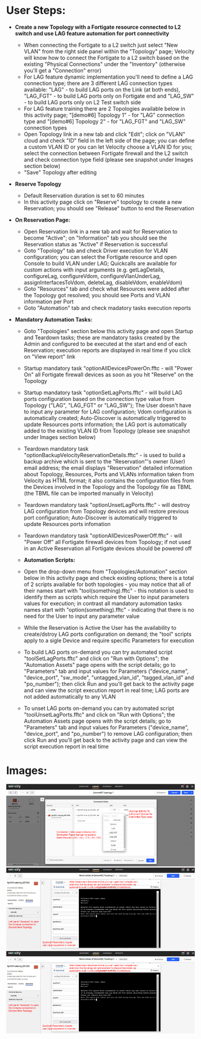 # User Steps:

* **Create a new Topology with a Fortigate resource connected to L2 switch and use LAG feature automation for port connectivity**
    * When connecting the Fortigate to a L2 switch just select "New VLAN" from the right side panel within the "Topology" page; Velocity will know how to connect the Fortigate to a L2 switch based on the existing "Physical Connections" under the "Inventory" (otherwise you'll get a "Connection" error)
    * For LAG feature dynamic implementation you'll need to define a LAG connection type; there are 3 different LAG connection types available: "LAG" - to build LAG ports on the Link (at both ends), "LAG_FGT" - to build LAG ports only on Fortigate end and "LAG_SW" - to build LAG ports only on L2 Test switch side
    * For LAG feature training there are 2 Topologies available below in this activity page; "\[demo#6\] Topology 1"  - for "LAG" connection type and "\[demo#6\] Topology 2" - for "LAG_FGT" and "LAG_SW" connection types
    * Open Topology link in a new tab and click "Edit"; click on "VLAN" cloud and check "ID" field in the left side of the page; you can define a custom VLAN ID or you can let Velocity choose a VLAN ID for you; select the connection between Fortigate firewall and the L2 switch and check connection type field (please see snapshot under Images section below) 
    * "Save" Topology after editing


* **Reserve Topology**  
    * Default Reservation duration is set to 60 minutes
    * In this activity page click on "Reserve" topology to create a new Reservation; you should see "Release" button to end the Reservation


* **On Reservation Page:**
    * Open Reservation link in a new tab and wait for Reservation to become "Active"; on "Information" tab you should see the Reservation status as "Active" if Reservation is successful 
    * Goto "Topology" tab and check Driver execution for VLAN configuration; you can select the Fortigate resource and open Console to build VLAN under LAG; Quickcalls are available for custom actions with input arguments (e.g. getLagDetails, configureLag, configureVdom, configureVlanUnderLag, assignInterfacesToVdom, deleteLag, disableVdom, enableVdom) 
    * Goto "Resources" tab and check what Resources were added after the Topology got resolved; you should see Ports and VLAN information per Port 
    * Goto "Automation" tab and check madatory tasks execution reports  


* **Mandatory Automation Tasks:**
    * Goto "Topologies" section below this activity page and open Startup and Teardown tasks; these are mandatory tasks created by the Admin and configured to be executed at the start and end of each Reservation; execution reports are displayed in real time if you click on "View report" link
    * Startup mandatory task "optionAllDevicesPowerOn.fftc - will "Power On" all Fortigate firewall devices as soon as you hit "Reserve" on the Topology
    * Startup mandatory task "optionSetLagPorts.fftc" - will build LAG ports configuration based on the connection type value from Topology ("LAG", "LAG_FGT" or "LAG_SW"); The User doesn't have to input any parameter for LAG configuration; Vdom configuration is automatically created; Auto-Discover is automatically triggered to update Resources ports information; the LAG port is automatically added to the existing VLAN ID from Topology (please see snapshot under Images section below)
    * Teardown mandatory task "optionBackupVelocityReservationDetails.fftc" - is used to build a backup archive which is sent to the "Reservation"'s owner (User) email address; the email displays "Reservation" detailed information about Topology, Resources, Ports and VLANs information taken from Velocity as HTML format; it also contains the configuration files from the Devices involved in the Topology and the Topology file as TBML (the TBML file can be imported manually in Velocity)  
    * Teardown mandatory task "optionUnsetLagPorts.fftc" - will destroy LAG configuration from Topology devices and will restore previous port configuration; Auto-Discover is automatically triggered to update Resources ports infomation
    * Teardown mandatory task "optionAllDevicesPowerOff.fftc" - will "Power Off" all Fortigate firewall devices from Topology; if not used in an Active Reservation all Fortigate devices should be powered off


    * **Automation Scripts:**
    * Open the drop-down menu from "Topologies/Automation" section below in this activity page and check existing options; there is a total of 2 scripts available for both topologies - you may notice that all of their names start with "tool(something).fftc" - this notation is used to identify them as scripts which require the User to input parameters values for execution; in contrast all mandatory automation tasks names start with "option(something).fftc" - indicating that there is no need for the User to input any parameter value
    * While the Reservation is Active the User has the availability to create/dstroy LAG ports configuration on demand; the "tool" scripts apply to a sigle Device and require specific Parameters for execution
    * To build LAG ports on-demand you can try automated script "toolSetLagPorts.fftc" and click on "Run with Options"; the "Automation Assets" page opens with the script details; go to "Parameters" tab and input values for Parameters ("device_name", "device_port", "sw_mode", "untagged_vlan_id", "tagged_vlan_id" and "po_number"); then click Run and you'll get back to the activity page and can view the script execution report in real time; LAG ports are not added automatically to any VLAN 
    * To unset LAG ports on-demand you can try automated script "toolUnsetLagPorts.fftc" and click on "Run with Options"; the Automation Assets page opens with the script details; go to "Parameters" tab and input values for Parameters ("device_name", "device_port", and "po_number") to remove LAG configuration; then click Run and you'll get back to the activity page and can view the script execution report in real time 


# Images:
![Image from file](demo6_1.jpg)
![Image from file](demo6_2.jpg)
![Image from file](demo6_2.jpg)


